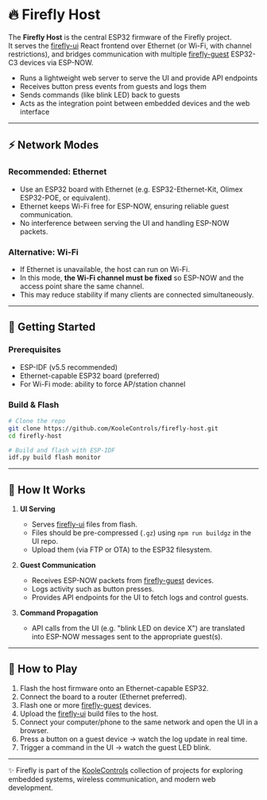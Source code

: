 # 🔥 Firefly Host

The **Firefly Host** is the central ESP32 firmware of the Firefly project.  
It serves the [firefly-ui](https://github.com/KooleControls/firefly-ui) React frontend over Ethernet (or Wi-Fi, with channel restrictions), and bridges communication with multiple [firefly-guest](https://github.com/KooleControls/firefly-guest) ESP32-C3 devices via ESP-NOW.

- Runs a lightweight web server to serve the UI and provide API endpoints  
- Receives button press events from guests and logs them  
- Sends commands (like blink LED) back to guests  
- Acts as the integration point between embedded devices and the web interface  

---

## ⚡ Network Modes

### Recommended: Ethernet
- Use an ESP32 board with Ethernet (e.g. ESP32-Ethernet-Kit, Olimex ESP32-POE, or equivalent).  
- Ethernet keeps Wi-Fi free for ESP-NOW, ensuring reliable guest communication.  
- No interference between serving the UI and handling ESP-NOW packets.  

### Alternative: Wi-Fi
- If Ethernet is unavailable, the host can run on Wi-Fi.  
- In this mode, **the Wi-Fi channel must be fixed** so ESP-NOW and the access point share the same channel.  
- This may reduce stability if many clients are connected simultaneously.  

---

## 🚀 Getting Started

### Prerequisites
- ESP-IDF (v5.5 recommended)
- Ethernet-capable ESP32 board (preferred)  
- For Wi-Fi mode: ability to force AP/station channel

### Build & Flash
```bash
# Clone the repo
git clone https://github.com/KooleControls/firefly-host.git
cd firefly-host

# Build and flash with ESP-IDF
idf.py build flash monitor
```

---

## 📡 How It Works

1. **UI Serving**  
   - Serves [firefly-ui](https://github.com/KooleControls/firefly-ui) files from flash.  
   - Files should be pre-compressed (`.gz`) using `npm run buildgz` in the UI repo.  
   - Upload them (via FTP or OTA) to the ESP32 filesystem.  

2. **Guest Communication**  
   - Receives ESP-NOW packets from [firefly-guest](https://github.com/KooleControls/firefly-guest) devices.  
   - Logs activity such as button presses.  
   - Provides API endpoints for the UI to fetch logs and control guests.  

3. **Command Propagation**  
   - API calls from the UI (e.g. "blink LED on device X") are translated into ESP-NOW messages sent to the appropriate guest(s).  

---

## 🧩 How to Play

1. Flash the host firmware onto an Ethernet-capable ESP32.  
2. Connect the board to a router (Ethernet preferred).  
3. Flash one or more [firefly-guest](https://github.com/KooleControls/firefly-guest) devices.  
4. Upload the [firefly-ui](https://github.com/KooleControls/firefly-ui) build files to the host.  
5. Connect your computer/phone to the same network and open the UI in a browser.  
6. Press a button on a guest device → watch the log update in real time.  
7. Trigger a command in the UI → watch the guest LED blink.  

---

✨ Firefly is part of the [KooleControls](https://github.com/KooleControls) collection of projects for exploring embedded systems, wireless communication, and modern web development.
